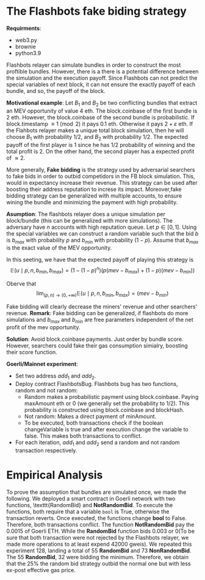 # The Flashbots fake biding strategy

**Requirments**:
- web3.py
- brownie
- python3.9



Flashbots relayer can simulate bundles in order to construct the most proftible bundles. However, there is a 
there is a potential difference between the simulation and the execution payoff. Since Flashbots can not predict the special variables of next block, it can not ensure the exactly payoff of each bundle, and so, the payoff of the block.

**Motivational example**: Let $B_1$ and $B_2$ be two conflicting bundles that extract an MEV opportunity of value $4$ eth. The block.coinbase of the first bundle is $2$ eth. However, the block.coinbase of the second bundle is probabilistic. If block.timestamp $\equiv 1\pmod{2}$ it pays $0.1$ eth. Otherwise it pays $2+\varepsilon$ eth. If the Flahbots relayer makes a unique total block simulation, then he will choose $B_1$ with probability $1/2$, and $B_2$ with probability $1/2$. The expected payoff of the first player is $1$ since he has $1/2$ probability of winning and the total profit is $2$. On the other hand, the second player has a expected profit of $\approx 2$. 

More generally, **Fake bidding** is the strategy used by adversarial searchers to fake bids in order to outbid competidors in the FB block simulation. This, would in expectancy increase their revenue. This strategy can be used after boosting their address reputation to increse its impact. Moreover,fake bidding strategy can be generalized with multiple accounts, to ensure wining the bundle and minimizing the payment with high probability.

**Asumption**: The flashbots relayer does a unique simulation per block/bundle (this can be generalized with more simulations). The adversary have $n$ accounts with high reputation queue. Let $p\in [0,1]$. 
Using the special variables we can construct a random variable such that the bid $b$ is $b_{max}$ with probability $p$ and $b_{min}$ with probability $(1-p)$. Assume that $b_{max}$ is the exact value of the MEV opportunity.

In this seeting, we have that the expected payoff of playing this strategy is 
$$\mathbb E(u\mid p,n,b_{min},b_{max})=(1-(1-p)^n)(p(mev-b_{max})+(1-p)(mev-b_{min}))$$

Oberve that 
$$\lim_{(p,n)\rightarrow(0,+\infty)}\mathbb E(u \mid p,n,b_{min},b_{max})=(mev-b_{min})$$

Fake bidding will clearly decrease the miners' revenue and other searchers' revenue. 
**Remark**: Fake bidding can be generalized, if flashbots do more simulations and $b_{max}$ and $b_{min}$ are free parameters independent of the net profit of the mev opportunity. 


**Solution**: Avoid block.coinbase payments. Just order by bundle score. However, searchers could fake their gas consumption simialry, boosting their score function.

**Goerli/Mainnet experiment**:
- Set two address $add_1$ and $add_2$.
- Deploy contract FlashbotsBug. Flashbots bug has two functions, random and not random:
  - Random makes a probabilistic payment using block.coinbase. Paying maxAmount eth or 0 (we generally set the probability to $1/2$). This probability is constructed using block.coinbase and blockHash.
  - Not random: Makes a direct payment of minAmount.
  - To be executed, both transactions check if the boolean changeVariable is true and after execution change the variable to false. This makes both transactions to conflict.
- For each iteration, $add_1$ and $add_2$ send a random and not random transaction respectively.

# Empirical Analysis


To prove the assumption that bundles are simulated once, we made the following. We deployed a smart contract in Goerli network with two functions, \texttt{RandomBid} and **NotRandomBid**. To execute the functions, both require that a variable $\texttt{bool}$ is True, otherwise the transaction reverts. Once executed, the functions change **bool** to False. Therefore, both transactions conflict. The function **NotRandomBid** pay the 0.0015 of Goerli ETH. While the **RandomBid** function bids 0.003 or 0(To be sure that both transaction were not rejected by the Flashbots relayer, we made more operations to at least expend 42000 gweis). We repeated this experiment $128$, landing a total of $55$ **RandomBid** and $73$ **NonRandomBid**. The $55$ **RandomBid**, $32$ were bidding the minimum. Therefore, we obtain that the $25\%$ the random bid strategy outbid the normal one but with less ex-post effective gas price.

